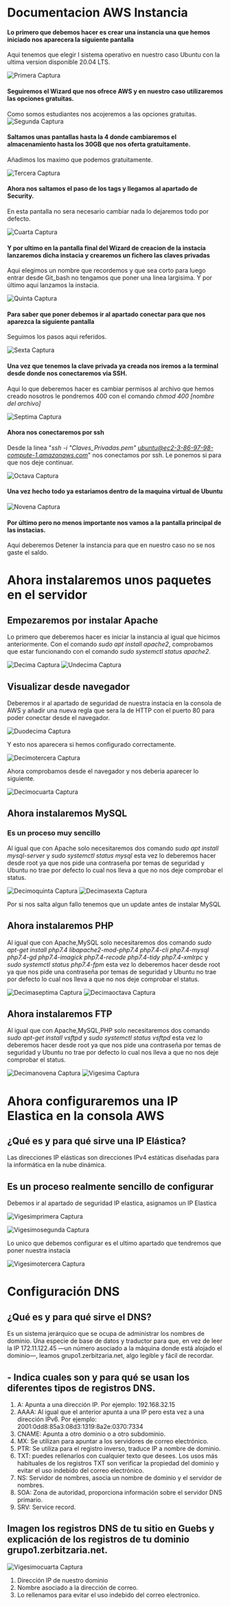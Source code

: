 # Documentacion AWS Instancia
#### Lo primero que debemos hacer es crear una instancia una que hemos iniciado nos aparecera la siguiente pantalla 
Aqui tenemos que elegir l sistema operativo en nuestro caso Ubuntu con la ultima version disponible 20.04 LTS.

![Primera Captura](img/Cap1.png)
#### Seguiremos el Wizard que nos ofrece AWS y en nuestro caso utilizaremos las opciones gratuitas.

Como somos estudiantes nos acojeremos a las opciones gratuitas.
![Segunda Captura](img/Cap2.png)

#### Saltamos unas pantallas hasta la 4 donde cambiaremos el almacenamiento hasta los 30GB que nos oferta gratuitamente.

Añadimos los maximo que podemos gratuitamente.

![Tercera Captura](img/Cap3.png)

#### Ahora nos saltamos el paso de los tags y llegamos al apartado de Security.

En esta pantalla no sera necesario cambiar nada lo dejaremos todo por defecto.

![Cuarta Captura](img/Cap4.png)

#### Y por ultimo en la pantalla final del Wizard de creacion de la instacia lanzaremos dicha instacia y crearemos un fichero las claves privadas

Aqui elegimos un nombre que recordemos y que sea corto para luego entrar desde Git_bash no tengamos que poner una linea largisima. Y por último aqui lanzamos la instacia.

![Quinta Captura](img/Cap5.png)

#### Para saber que poner debemos ir al apartado conectar para que nos aparezca la siguiente pantalla 

Seguimos los pasos aqui referidos.

![Sexta Captura ](img/Cap9.png)

#### Una vez que tenemos la clave privada ya creada nos iremos a la terminal desde donde nos conectaremos via SSH.

Aqui lo que deberemos hacer es cambiar permisos al archivo que hemos creado nosotros le pondremos 400 con el comando *chmod 400 [nombre del archivo]*

![Septima Captura ](img/Cap6.png)

#### Ahora nos conectaremos por ssh

Desde la linea "*ssh -i "Claves_Privadas.pem" ubuntu@ec2-3-86-97-98-compute-1.amazonaws.com*" nos conectamos por ssh.
Le ponemos si para que nos deje continuar.

![Octava Captura ](img/Cap7.png)

#### Una vez hecho todo ya estariamos dentro de la maquina virtual de Ubuntu

![Novena Captura ](img/Cap8.png)

#### Por último pero no menos importante nos vamos a la pantalla principal de las instacias.
Aqui deberemos Detener la instancia para que en nuestro caso no se nos gaste el saldo.

# Ahora instalaremos unos paquetes en el servidor

## Empezaremos por instalar Apache

Lo primero que deberemos hacer es iniciar la instancia al igual que hicimos anteriormente. Con el comando *sudo apt install apache2*, comprobamos que estar funcionando con el comando *sudo systemctl status apache2*.

![Decima Captura ](img/Cap_Apache1.png)
![Undecima Captura ](img/Cap_Apache2.png)

## Visualizar desde navegador

Deberemos ir al apartado de seguridad de nuestra instacia en la consola de AWS y añadir una nueva regla que sera la de HTTP con el puerto 80 para poder conectar desde el navegador.

![Duodecima Captura ](img/Cap_Apache5.png)

Y esto nos aparecera si hemos configurado correctamente.

![Decimotercera Captura ](img/Cap_Apache3.png)

Ahora comprobamos desde el navegador y nos deberia aparecer lo siguiente.

![Decimocuarta Captura ](img/Cap_Apache4.png)

## Ahora instalaremos MySQL

### Es un proceso muy sencillo

Al igual que con Apache solo necesitaremos dos comando *sudo apt install mysql-server* y *sudo systemctl status mysql* esta vez lo deberemos hacer desde root ya que nos pide una contraseña por temas de seguridad y Ubuntu no trae por defecto lo cual nos lleva a que no nos deje comprobar el status.

![Decimoquinta Captura ](img/Cap_Mysql1.png)
![Decimasexta Captura ](img/Cap_Mysql2.png)

Por si nos salta algun fallo tenemos que un update antes de instalar MySQL

## Ahora instalaremos PHP

Al igual que con Apache,MySQL solo necesitaremos dos comando *sudo apt-get install php7.4 libapache2-mod-php7.4 php7.4-cli php7.4-mysql php7.4-gd php7.4-imagick php7.4-recode php7.4-tidy php7.4-xmlrpc* y *sudo systemctl status php7.4-fpm* esta vez lo deberemos hacer desde root ya que nos pide una contraseña por temas de seguridad y Ubuntu no trae por defecto lo cual nos lleva a que no nos deje comprobar el status.

![Decimaseptima Captura ](img/Cap_PHP1.png)
![Decimaoctava Captura ](img/Cap_PHP2.png)

## Ahora instalaremos FTP

Al igual que con Apache,MySQL,PHP solo necesitaremos dos comando *sudo apt-get install vsftpd* y *sudo systemctl status vsftpd* esta vez lo deberemos hacer desde root ya que nos pide una contraseña por temas de seguridad y Ubuntu no trae por defecto lo cual nos lleva a que no nos deje comprobar el status.

![Decimanovena Captura ](img/Cap_Vsftp1.png)
![Vigesima Captura ](img/Cap_Vsftp2.png)

# Ahora configuraremos una IP Elastica en la consola AWS

## ¿Qué es y para qué sirve una IP Elástica?

Las direcciones IP elásticas son direcciones IPv4 estáticas diseñadas para la informática en la nube dinámica.

## Es un proceso realmente sencillo de configurar

Debemos ir al apartado de seguridad IP elastica, asignamos un IP Elastica

![Vigesimprimera Captura ](img/Cap_IpElastic.png)

![Vigesimosegunda Captura ](img/Cap_IpElastic1.png)

Lo unico que debemos configurar es el ultimo apartado que tendremos que poner nuestra instacia 

![Vigesimotercera Captura ](img/Cap_IpElastic2.png)




# Configuración DNS

## ¿Qué es y para qué sirve el DNS?

Es un sistema jerárquico que se ocupa de administrar los nombres de dominio. Una especie de base de datos y traductor para que, en vez de leer la IP 172.11.122.45 —un número asociado a la máquina donde está alojado el dominio—, leamos grupo1.zerbitzaria.net, algo legible y fácil de recordar.

## - Indica cuales son y para qué se usan los diferentes tipos de registros DNS.

1. A: Apunta a una dirección IP. Por ejemplo: 192.168.32.15  
2. AAAA: Al igual que el anterior apunta a una IP pero esta vez a una dirección IPv6. Por ejemplo: 2001:0dd8:85a3:08d3:1319:8a2e:0370:7334  
3. CNAME: Apunta a otro dominio o a otro subdominio.   
4. MX: Se utilizan para apuntar a los servidores de correo electrónico.  
5. PTR: Se utiliza para  el registro inverso, traduce IP a nombre de dominio. 
6. TXT: puedes rellenarlos con cualquier texto que desees. Los usos más habituales de los registros TXT son verificar la propiedad del dominio y evitar el uso indebido del correo electrónico. 
7. NS: Servidor de nombres, asocia un nombre de dominio y el servidor de nombres.
8. SOA: Zona de autoridad, proporciona información sobre el servidor DNS primario.  
9. SRV: Service record.  

## Imagen los registros DNS de tu sitio en Guebs y explicación de los registros de tu dominio grupo1.zerbitzaria.net.

![Vigesimocuarta Captura ](img/Cap_DNS1.png)

1. Dirección IP de nuestro dominio 
2. Nombre asociado a la dirección de correo.
3. Lo rellenamos para evitar el uso indebido del correo electronico.
